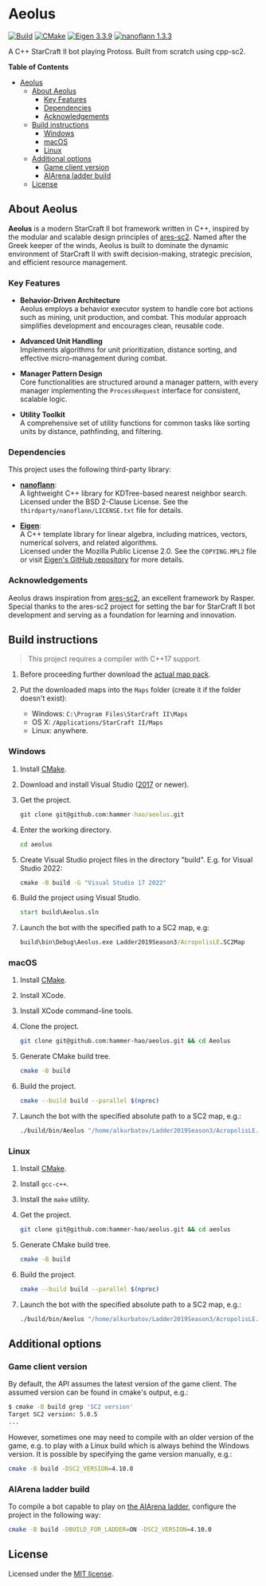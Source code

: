 # Aeolus

[![Build](https://github.com/cpp-sc2/blank-bot/actions/workflows/ci.yml/badge.svg)](https://github.com/cpp-sc2/blank-bot/actions/workflows/ci.yml)
[![CMake](https://img.shields.io/badge/CMake-3.15-blue.svg)](https://cmake.org/)
[![Eigen 3.3.9](https://img.shields.io/badge/Eigen-3.4.0-blue.svg)](https://eigen.tuxfamily.org/)
[![nanoflann 1.3.3](https://img.shields.io/badge/nanoflann-1.3.3-blue.svg)](https://github.com/jlblancoc/nanoflann)

A C++ StarCraft II bot playing Protoss. Built from scratch using cpp-sc2.

<!-- markdown-toc start - Don't edit this section. Run M-x markdown-toc-refresh-toc -->
**Table of Contents**

- [Aeolus](#Aeolus)
    - [About Aeolus](#about-aeolus)
        - [Key Features](#key-features)
        - [Dependencies](#dependencies)
        - [Acknowledgements](#acknowledgements)
    - [Build instructions](#build-instructions)
        - [Windows](#windows)
        - [macOS](#macos)
        - [Linux](#linux)
    - [Additional options](#additional-options)
        - [Game client version](#game-client-version)
        - [AIArena ladder build](#aiarena-ladder-build)
    - [License](#license)

<!-- markdown-toc end -->
## About Aeolus

**Aeolus** is a modern StarCraft II bot framework written in C++, inspired by the modular and scalable design principles of [ares-sc2](https://github.com/AresSC2/ares-sc2). Named after the Greek keeper of the winds, Aeolus is built to dominate the dynamic environment of StarCraft II with swift decision-making, strategic precision, and efficient resource management.

### Key Features

- **Behavior-Driven Architecture**  
  Aeolus employs a behavior executor system to handle core bot actions such as mining, unit production, and combat. This modular approach simplifies development and encourages clean, reusable code.

- **Advanced Unit Handling**  
  Implements algorithms for unit prioritization, distance sorting, and effective micro-management during combat.

- **Manager Pattern Design**  
  Core functionalities are structured around a manager pattern, with every manager implementing the `ProcessRequest` interface for consistent, scalable logic.

- **Utility Toolkit**  
  A comprehensive set of utility functions for common tasks like sorting units by distance, pathfinding, and filtering.

### Dependencies
This project uses the following third-party library:

- **[nanoflann](https://github.com/jlblancoc/nanoflann)**:  
  A lightweight C++ library for KDTree-based nearest neighbor search.  
  Licensed under the BSD 2-Clause License. See the `thirdparty/nanoflann/LICENSE.txt` file for details.

- **[Eigen](https://eigen.tuxfamily.org/)**:  
  A C++ template library for linear algebra, including matrices, vectors, numerical solvers, and related algorithms.  
  Licensed under the Mozilla Public License 2.0. See the `COPYING.MPL2` file or visit [Eigen's GitHub repository](https://gitlab.com/libeigen/eigen) for more details.

### Acknowledgements

Aeolus draws inspiration from [ares-sc2](https://github.com/davechurchill/ares-sc2), an excellent framework by Rasper. Special thanks to the ares-sc2 project for setting the bar for StarCraft II bot development and serving as a foundation for learning and innovation.


## Build instructions

> This project requires a compiler with C++17 support.

1. Before proceeding further download the [actual map pack](https://aiarena.net/wiki/maps/).

1. Put the downloaded maps into the `Maps` folder (create it if the folder doesn't exist):
   * Windows: `C:\Program Files\StarCraft II\Maps`
   * OS X: `/Applications/StarCraft II/Maps`
   * Linux: anywhere.

### Windows

1. Install [CMake](https://cmake.org/download/).

1. Download and install Visual Studio ([2017](https://www.visualstudio.com/downloads/) or newer).

1. Get the project.

   ```bat
   git clone git@github.com:hammer-hao/aeolus.git
   ```

1. Enter the working directory.

   ```bat
   cd aeolus
   ```

1. Create Visual Studio project files in the directory "build".
   E.g. for Visual Studio 2022:

   ```bat
   cmake -B build -G "Visual Studio 17 2022"
   ```

1. Build the project using Visual Studio.

   ```bat
   start build\Aeolus.sln
   ```

1. Launch the bot with the specified path to a SC2 map, e.g:

   ```bat
   build\bin\Debug\Aeolus.exe Ladder2019Season3/AcropolisLE.SC2Map
   ```

### macOS

1. Install [CMake](https://cmake.org/download/).

1. Install XCode.

1. Install XCode command-line tools.

1. Clone the project.

   ```bash
   git clone git@github.com:hammer-hao/aeolus.git && cd Aeolus
   ```

1. Generate CMake build tree.

   ```bash
   cmake -B build
   ```

1. Build the project.

   ```bash
   cmake --build build --parallel $(nproc)
   ```

1. Launch the bot with the specified absolute path to a SC2 map, e.g.:

   ```bash
   ./build/bin/Aeolus "/home/alkurbatov/Ladder2019Season3/AcropolisLE.SC2Map"
   ```

### Linux

1. Install [CMake](https://cmake.org/download/).

1. Install `gcc-c++`.

1. Install the `make` utility.

1. Get the project.

   ```bash
   git clone git@github.com:hammer-hao/aeolus.git && cd aeolus
   ```

1. Generate CMake build tree.

   ```bash
   cmake -B build
   ```

1. Build the project.

   ```bash
   cmake --build build --parallel $(nproc)
   ```

1. Launch the bot with the specified absolute path to a SC2 map, e.g.:

   ```bash
   ./build/bin/Aeolus "/home/alkurbatov/Ladder2019Season3/AcropolisLE.SC2Map"
   ```

## Additional options

### Game client version
By default, the API assumes the latest version of the game client. The assumed version can be found in cmake's output, e.g.:
```bash
$ cmake -B build grep 'SC2 version'
Target SC2 version: 5.0.5
...
```

However, sometimes one may need to compile with an older version of the game, e.g. to play with a Linux build which is
always behind the Windows version. It is possible by specifying the game version manually, e.g.:
```bash
cmake -B build -DSC2_VERSION=4.10.0
```

### AIArena ladder build
To compile a bot capable to play on [the AIArena ladder](https://aiarena.net), configure the project in the following way:
```bash
cmake -B build -DBUILD_FOR_LADDER=ON -DSC2_VERSION=4.10.0
```

## License

Licensed under the [MIT license](LICENSE).
